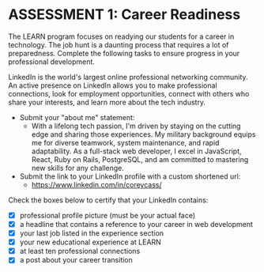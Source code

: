 # ASSESSMENT 1: Career Readiness

The LEARN program focuses on readying our students for a career in technology. The job hunt is a daunting process that requires a lot of preparedness. Complete the following tasks to ensure progress in your professional development.

LinkedIn is the world's largest online professional networking community. An active presence on LinkedIn allows you to make professional connections, look for employment opportunities, connect with others who share your interests, and learn more about the tech industry.

- Submit your "about me" statement:
    - With a lifelong tech passion, I'm driven by staying on the cutting edge and sharing those experiences. My military background equips me for diverse teamwork, system maintenance, and rapid adaptability. As a full-stack web developer, I excel in JavaScript, React, Ruby on Rails, PostgreSQL, and am committed to mastering new skills for any challenge.
- Submit the link to your LinkedIn profile with a custom shortened url:
    - https://www.linkedin.com/in/coreycass/

Check the boxes below to certify that your LinkedIn contains:

- [X] professional profile picture (must be your actual face)
- [X] a headline that contains a reference to your career in web development
- [X] your last job listed in the experience section
- [X] your new educational experience at LEARN
- [X] at least ten professional connections
- [X] a post about your career transition
